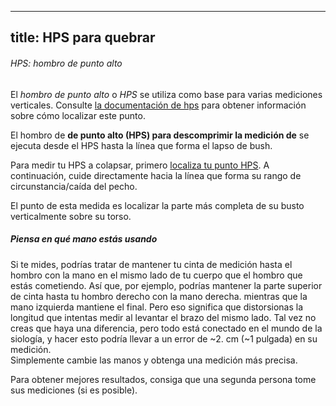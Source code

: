 ***

## title: HPS para quebrar

<Note>

###### HPS: hombro de punto alto

El *hombro de punto alto* o *HPS* se utiliza como base para varias mediciones verticales.
Consulte [la documentación de hps](/docs/measurements/hps/) para obtener información sobre cómo localizar este punto.

</Note>

El hombro de **de punto alto (HPS) para descomprimir la medición de** se ejecuta desde el HPS hasta la línea que forma el lapso de bush.

Para medir tu HPS a colapsar, primero [localiza tu punto HPS](/docs/measurements/hps/). A continuación, cuide directamente hacia la línea que forma su rango de circunstancia/caída del pecho.

El punto de esta medida es localizar la parte más completa de su busto verticalmente sobre su torso.

<Tip>

##### Piensa en qué mano estás usando

Si te mides, podrías tratar de mantener tu cinta de medición hasta el hombro con la mano en
el mismo lado de tu cuerpo que el hombro que estás cometiendo. Así que, por ejemplo, podrías mantener la parte superior de
cinta hasta tu hombro derecho con la mano derecha. mientras que la mano izquierda mantiene el final.
Pero eso significa que distorsionas la longitud que intentas medir al levantar el brazo del mismo lado.
Tal vez no creas que haya una diferencia, pero todo está conectado en el mundo de la siología, y
hacer esto podría llevar a un error de ~2. cm (~1 pulgada) en su medición.\
Simplemente cambie las manos y obtenga una medición más precisa.

Para obtener mejores resultados, consiga que una segunda persona tome sus mediciones (si es posible).

</Tip>
